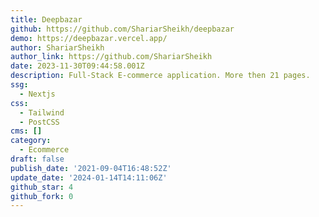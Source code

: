 ```yaml
---
title: Deepbazar
github: https://github.com/ShariarSheikh/deepbazar
demo: https://deepbazar.vercel.app/
author: ShariarSheikh
author_link: https://github.com/ShariarSheikh
date: 2023-11-30T09:44:58.001Z
description: Full-Stack E-commerce application. More then 21 pages.
ssg:
  - Nextjs
css:
  - Tailwind
  - PostCSS
cms: []
category:
  - Ecommerce
draft: false
publish_date: '2021-09-04T16:48:52Z'
update_date: '2024-01-14T14:11:06Z'
github_star: 4
github_fork: 0
---
```

